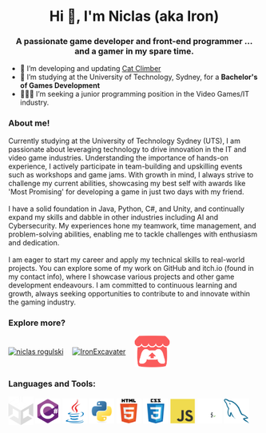 <h1 align="center">Hi 👋, I'm Niclas (aka Iron)</h1>
<h3 align="center">A passionate game developer and front-end programmer ... and a gamer in my spare time.</h3>
<ul>
  <li>🔭 I’m developing and updating <a target="_blank" rel="noreferrer noopener" href="https://niclas-rogulski.itch.io/cat-climber">Cat Climber</a></li>
  <li>🌱 I’m studying at the University of Technology, Sydney, for a <strong>Bachelor's of Games Development</strong></li>
  <li>👨🏻‍💼 I’m seeking a junior programming position in the Video Games/IT industry.</li>
</ul>
<h3 align="left">About me!</h3>
<p align="left">Currently studying at the University of Technology Sydney (UTS), I am passionate about leveraging technology to drive innovation in the IT and video game industries. Understanding the importance of hands-on experience, I actively participate in team-building and upskilling events such as workshops and game jams. With growth in mind, I always strive to challenge my current abilities, showcasing my best self with awards like 'Most Promising' for developing a game in just two days with my friend.<br><br>I have a solid foundation in Java, Python, C#, and Unity, and continually expand my skills and dabble in other industries including AI and Cybersecurity. My experiences hone my teamwork, time management, and problem-solving abilities, enabling me to tackle challenges with enthusiasm and dedication.<br><br>I am eager to start my career and apply my technical skills to real-world projects. You can explore some of my work on GitHub and itch.io (found in my contact info), where I showcase various projects and other game development endeavours.
I am committed to continuous learning and growth, always seeking opportunities to contribute to and innovate within the gaming industry.</p>
<h3 align="left">Explore more?</h3>
<p align="left">
  <a target="_blank" rel="noreferrer noopener" href="https://www.linkedin.com/in/niclas-rogulski-459845302"><img title="niclas rogulski" width="70" alt="niclas rogulski" src="https://raw.githubusercontent.com/rahuldkjain/github-profile-readme-generator/master/src/images/icons/Social/linked-in-alt.svg" align="center"></a> 
  <a target="_blank" rel="noreferrer noopener" href="https://github.com/IronExcavater/IronExcavater"><img width="70" alt="IronExcavater" src="https://raw.githubusercontent.com/rahuldkjain/github-profile-readme-generator/master/src/images/icons/Social/github.svg" align="center"></a> 
  <a target="_blank" rel="noreferrer noopener" href="https://niclas-rogulski.itch.io"><img width="70" alt="niclas rogulski" src="https://raw.githubusercontent.com/IronExcavater/IronExcavater/master/icons/itchio-textless-red.svg" align="center"></a>
</p>
<h3 align="left">Languages and Tools:</h3>
<p align="left">
  <a target="_blank" rel="noreferrer noopener" href="https://unity.com/products/unity-engine"><img width="50" alt="Unity" src="https://raw.githubusercontent.com/IronExcavater/IronExcavater/master/icons/new-unity-white.svg" align="center"></a>
  <a target="_blank" rel="noreferrer noopener" href="https://dotnet.microsoft.com/en-us/languages/csharp"><img width="50" alt="C# icon" src="https://raw.githubusercontent.com/devicons/devicon/master/icons/csharp/csharp-original.svg" align="center"></a>
  <a target="_blank" rel="noreferrer noopener" href="https://www.java.com"><img width="50" alt="Java" src="https://raw.githubusercontent.com/devicons/devicon/master/icons/java/java-original.svg" align="center"></a>
  <a target="_blank" rel="noreferrer noopener" href="https://www.python.org"><img width="50" alt="Python" src="https://raw.githubusercontent.com/devicons/devicon/master/icons/python/python-original.svg" align="center"></a>
  <a target="_blank" rel="noreferrer noopener" href="https://developer.mozilla.org/en-US/docs/Web/HTML"><img width="50" alt="HTML5" src="https://raw.githubusercontent.com/devicons/devicon/master/icons/html5/html5-original-wordmark.svg" align="center"></a>
  <a target="_blank" rel="noreferrer noopener" href="https://developer.mozilla.org/en-US/docs/Web/CSS"><img width="50" alt="CSS3" src="https://raw.githubusercontent.com/devicons/devicon/master/icons/css3/css3-original-wordmark.svg" align="center"></a>
  <a target="_blank" rel="noreferrer noopener" href="https://developer.mozilla.org/en-US/docs/Web/JavaScript"><img width="50" alt="JavaScript" src="https://raw.githubusercontent.com/devicons/devicon/master/icons/javascript/javascript-original.svg" align="center"></a>
  <a target="_blank" rel="noreferrer noopener" href="https://tiswww.case.edu/php/chet/bash/bashtop.html"><img width="50" alt="Bash" src="https://raw.githubusercontent.com/IronExcavater/IronExcavater/master/icons/bash-white.svg" align="center"></a>
  <a target="_blank" rel="noreferrer noopener" href="https://www.mysql.com"><img width="50" alt="MySQL" src="https://raw.githubusercontent.com/devicons/devicon/master/icons/mysql/mysql-original.svg" align="center"></a>
</p>
